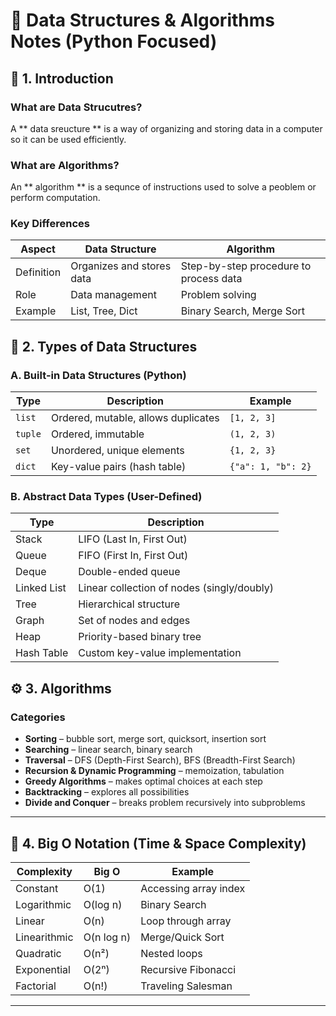 # 🧠 Data Structures & Algorithms Notes (Python Focused)

## 📘 1. Introduction

### What are Data Strucutres?

A ** data sreucture ** is a way of organizing and storing data in a computer so it can be used efficiently.

### What are Algorithms?

An ** algorithm ** is a sequnce of instructions used to solve a peoblem or perform computation.

### Key Differences

| Aspect       | Data Structure                      | Algorithm                              |
|--------------|-------------------------------------|----------------------------------------|
| Definition   | Organizes and stores data           | Step-by-step procedure to process data |
| Role         | Data management                     | Problem solving                        |
| Example      | List, Tree, Dict                    | Binary Search, Merge Sort              |


## 🔹 2. Types of Data Structures

### A. Built-in Data Structures (Python)

| Type     | Description                            | Example             |
|----------|----------------------------------------|---------------------|
| `list`   | Ordered, mutable, allows duplicates     | `[1, 2, 3]`         |
| `tuple`  | Ordered, immutable                      | `(1, 2, 3)`         |
| `set`    | Unordered, unique elements              | `{1, 2, 3}`         |
| `dict`   | Key-value pairs (hash table)            | `{"a": 1, "b": 2}`  |

### B. Abstract Data Types (User-Defined)

| Type         | Description                                |
|--------------|--------------------------------------------|
| Stack        | LIFO (Last In, First Out)                  |
| Queue        | FIFO (First In, First Out)                 |
| Deque        | Double-ended queue                         |
| Linked List  | Linear collection of nodes (singly/doubly) |
| Tree         | Hierarchical structure                     |
| Graph        | Set of nodes and edges                     |
| Heap         | Priority-based binary tree                 |
| Hash Table   | Custom key-value implementation            |


## ⚙️ 3. Algorithms

### Categories

- **Sorting** – bubble sort, merge sort, quicksort, insertion sort
- **Searching** – linear search, binary search
- **Traversal** – DFS (Depth-First Search), BFS (Breadth-First Search)
- **Recursion & Dynamic Programming** – memoization, tabulation
- **Greedy Algorithms** – makes optimal choices at each step
- **Backtracking** – explores all possibilities
- **Divide and Conquer** – breaks problem recursively into subproblems

---

## 🧮 4. Big O Notation (Time & Space Complexity)

| Complexity    | Big O     | Example                 |
|---------------|-----------|-------------------------|
| Constant      | O(1)      | Accessing array index   |
| Logarithmic   | O(log n)  | Binary Search           |
| Linear        | O(n)      | Loop through array      |
| Linearithmic  | O(n log n)| Merge/Quick Sort        |
| Quadratic     | O(n²)     | Nested loops            |
| Exponential   | O(2ⁿ)     | Recursive Fibonacci     |
| Factorial     | O(n!)     | Traveling Salesman      |

---


